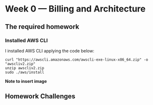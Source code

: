 # Week 0 — Billing and Architecture


## **The required homework**

### Installed AWS CLI
I installed AWS CLI applying the code below:

```
curl "https://awscli.amazonaws.com/awscli-exe-linux-x86_64.zip" -o "awscliv2.zip"
unzip awscliv2.zip
sudo ./aws/install
```
**Note to insert image**


## Homework Challenges

###
